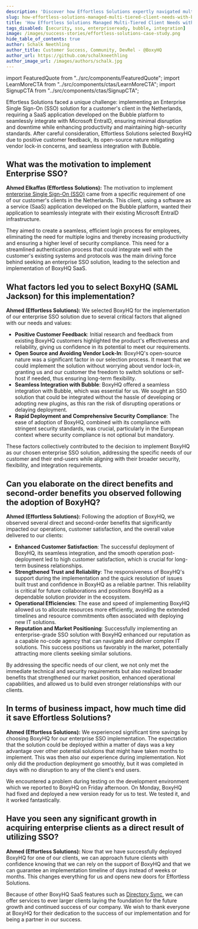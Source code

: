 ```yaml
---
description: 'Discover how Effortless Solutions expertly navigated multi-tiered client needs using BoxyHQ SSO, achieving seamless integration and enhanced security.'
slug: how-effortless-solutions-managed-multi-tiered-client-needs-with-boxyhq-sso
title: 'How Effortless Solutions Managed Multi-Tiered Client Needs with BoxyHQ SSO'
tags_disabled: [security, sso, enterpriseready, bubble, integration]
image: /images/success-stories/effortless-solutions-case-study.png
hide_table_of_contents: true
author: Schalk Neethling
author_title: Customer Success, Community, DevRel - @BoxyHQ
author_url: https://github.com/schalkneethling
author_image_url: /images/authors/schalk.jpg
---
```


import FeaturedQuote from "../src/components/FeaturedQuote";
import LearnMoreCTA from "../src/components/ctas/LearnMoreCTA";
import SignupCTA from "../src/components/ctas/SignupCTA";

Effortless Solutions faced a unique challenge: implementing an Enterprise Single Sign-On (SSO) solution for a customer's client in the Netherlands, requiring a SaaS application developed on the Bubble platform to seamlessly integrate with Microsoft EntraID, ensuring minimal disruption and downtime while enhancing productivity and maintaining high-security standards. After careful consideration, Effortless Solutions selected BoxyHQ due to positive customer feedback, its open-source nature mitigating vendor lock-in concerns, and seamless integration with Bubble.

<LearnMoreCTA label="Learn more about Effortless Solutions" url="https://effortlesssolutions.fr/" />

## What was the motivation to implement Enterprise SSO?

**Ahmed Elkaffas (Effortless Solutions):** The motivation to implement [enterprise Single Sign-On (SSO)](/enterprise-sso) came from a specific requirement of one of our customer's clients in the Netherlands. This client, using a software as a service (SaaS) application developed on the Bubble platform, wanted their application to seamlessly integrate with their existing Microsoft EntraID infrastructure.

They aimed to create a seamless, efficient login process for employees, eliminating the need for multiple logins and thereby increasing productivity and ensuring a higher level of security compliance. This need for a streamlined authentication process that could integrate well with the customer's existing systems and protocols was the main driving force behind seeking an enterprise SSO solution, leading to the selection and implementation of BoxyHQ SaaS.

## What factors led you to select BoxyHQ (SAML Jackson) for this implementation?

**Ahmed (Effortless Solutions):** We selected BoxyHQ for the implementation of our enterprise SSO solution due to several critical factors that aligned with our needs and values:

- **Positive Customer Feedback**: Initial research and feedback from existing BoxyHQ customers highlighted the product's effectiveness and reliability, giving us confidence in its potential to meet our requirements.
- **Open Source and Avoiding Vendor Lock-In**: BoxyHQ's open-source nature was a significant factor in our selection process. It meant that we could implement the solution without worrying about vendor lock-in, granting us and our customer the freedom to switch solutions or self-host if needed, thus ensuring long-term flexibility.
- **Seamless Integration with Bubble**: BoxyHQ offered a seamless integration with Bubble, which was essential for us. We sought an SSO solution that could be integrated without the hassle of developing or adopting new plugins, as this ran the risk of disrupting operations or delaying deployment.
- **Rapid Deployment and Comprehensive Security Compliance**: The ease of adoption of BoxyHQ, combined with its compliance with stringent security standards, was crucial, particularly in the European context where security compliance is not optional but mandatory.

These factors collectively contributed to the decision to implement BoxyHQ as our chosen enterprise SSO solution, addressing the specific needs of our customer and their end-users while aligning with their broader security, flexibility, and integration requirements.

<SignupCTA campaign="blog-effortless-solutions" />

## Can you elaborate on the direct benefits and second-order benefits you observed following the adoption of BoxyHQ?

**Ahmed (Effortless Solutions):** Following the adoption of BoxyHQ, we observed several direct and second-order benefits that significantly impacted our operations, customer satisfaction, and the overall value delivered to our clients:

- **Enhanced Customer Satisfaction**: The successful deployment of BoxyHQ, its seamless integration, and the smooth operation post-deployment led to high customer satisfaction, which is crucial for long-term business relationships.
- **Strengthened Trust and Reliability**: The responsiveness of BoxyHQ's support during the implementation and the quick resolution of issues built trust and confidence in BoxyHQ as a reliable partner. This reliability is critical for future collaborations and positions BoxyHQ as a dependable solution provider in the ecosystem.
- **Operational Efficiencies**: The ease and speed of implementing BoxyHQ allowed us to allocate resources more efficiently, avoiding the extended timelines and resource commitments often associated with deploying new IT solutions.
- **Reputation and Market Positioning**: Successfully implementing an enterprise-grade SSO solution with BoxyHQ enhanced our reputation as a capable no-code agency that can navigate and deliver complex IT solutions. This success positions us favorably in the market, potentially attracting more clients seeking similar solutions.

By addressing the specific needs of our client, we not only met the immediate technical and security requirements but also realized broader benefits that strengthened our market position, enhanced operational capabilities, and allowed us to build even stronger relationships with our clients.

## In terms of business impact, how much time did it save Effortless Solutions?

**Ahmed (Effortless Solutions):** We experienced significant time savings by choosing BoxyHQ for our enterprise SSO implementation. The expectation that the solution could be deployed within a matter of days was a key advantage over other potential solutions that might have taken months to implement. This was then also our experience during implementation. Not only did the production deployment go smoothly, but it was completed in days with no disruption to any of the client's end users.

<FeaturedQuote personName="Ahmed Elkaffas" personRole="Founder - Effortless Solutions" pictureSrc="/images/success-stories/ahmed-effortless-solutions">
 We encountered a problem during testing on the development environment which we reported to BoxyHQ on Friday afternoon. On Monday, BoxyHQ had fixed and deployed a new version ready for us to test. We tested it, and it worked fantastically.
</FeaturedQuote>

## Have you seen any significant growth in acquiring enterprise clients as a direct result of utilizing SSO?

**Ahmed (Effortless Solutions):** Now that we have successfully deployed BoxyHQ for one of our clients, we can approach future clients with confidence knowing that we can rely on the support of BoxyHQ and that we can guarantee an implementation timeline of days instead of weeks or months. This changes everything for us and opens new doors for Effortless Solutions.

Because of other BoxyHQ SaaS features such as [Directory Sync](/directory-sync), we can offer services to ever larger clients laying the foundation for the future growth and continued success of our company. We wish to thank everyone at BoxyHQ for their dedication to the success of our implementation and for being a partner in our success.

<LearnMoreCTA label="Read Effortless Solutions's Success Story" newWindow={false} url="/success-stories/how-boxyhq-empowered-effortless-solutions-a-seamless-integration-success-story" />
